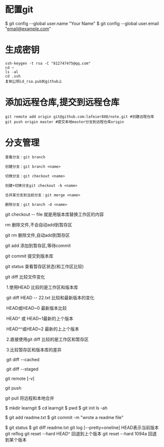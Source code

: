 # 配置git

$ git config --global user.name "Your Name"
$ git config --global user.email "email@example.com"

# 生成密钥

```
ssh-keygen -t rsa -C "812747475@qq.com"
cd ~
ls -al
cd .ssh
复制公钥id_rsa.pub到github上
```
# 添加远程仓库,提交到远程仓库
```shell
git remote add origin git@github.com:lafeier888/note.git #创建远程仓库
git push origin master #提交本地master分支到远程仓库origin
```
# 分支管理
```
查看分支：git branch

创建分支：git branch <name>

切换分支：git checkout <name>

创建+切换分支git checkout -b <name>

合并某分支到当前分支：git merge <name>

删除分支：git branch -d <name>
```



git checkout -- file  就是用版本库替换工作区的内容



rm 删除文件,不会自动add到暂存区

git rm 删除文件,自动add到暂存区

git add 添加到暂存区,等待commit

git commit 提交到版本库

git status 查看暂存区状态(和工作区比较)

git diff 比较文件变化

​	1.使用HEAD 比较的是工作区和版本库

​		git diff HEAD -- 22.txt  比较和最新版本的变化

​		HEAD或HEAD~0 最新版本比较

​		HEAD^ 或 HEAD~1最新的上个版本

​		HEAD^^或HEAD~2 最新的上上个版本

​	2.直接使用git diff 比较的是工作区和暂存区

​	3.比较暂存区和版本库的差异

​		git diff --cached

​		git diff --staged

git remote [-v]

git push

git pull 将远程和本地合并





$ mkdir learngit
$ cd learngit
$ pwd
$ git init
ls -ah

$ git add readme.txt
$ git commit -m "wrote a readme file"

$ git status
$ git diff readme.txt 
git log [--pretty=oneline]
HEAD表示当前版本
git reflog
 git reset --hard HEAD^ 回退到上个版本
 git reset --hard 1094a 回退到某个版本

